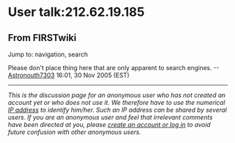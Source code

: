 # User talk:212.62.19.185

## From FIRSTwiki

Jump to: navigation, search

Please don't place thing here that are only apparent to search engines. --[Astronouth7303](User:Astronouth7303 "User:Astronouth7303") 16:01, 30 Nov 2005 (EST)

--------------------------------------------------------------------------------

_This is the discussion page for an anonymous user who has not created an account yet or who does not use it. We therefore have to use the numerical [IP address](http://www.wikipedia.org/wiki/IP_address "wikipedia:IP_address") to identify him/her. Such an IP address can be shared by several users. If you are an anonymous user and feel that irrelevant comments have been directed at you, please [create an account or log in](Special:Userlogin "Special:Userlogin") to avoid future confusion with other anonymous users._

